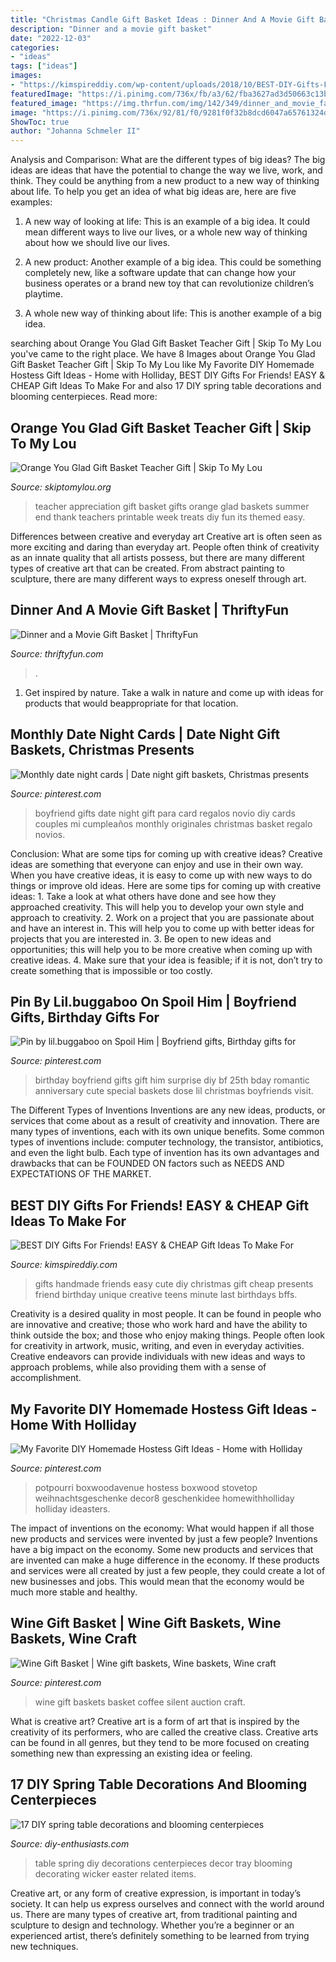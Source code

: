```yaml
---
title: "Christmas Candle Gift Basket Ideas : Dinner And A Movie Gift Basket"
description: "Dinner and a movie gift basket"
date: "2022-12-03"
categories:
- "ideas"
tags: ["ideas"]
images:
- "https://kimspireddiy.com/wp-content/uploads/2018/10/BEST-DIY-Gifts-For-Friends-EASY-and-CHEAP-Gift-Ideas-To-Make-For-Birthdays-Christmas-Gifts-Creative-and-Unique-Presents-That-Are-Cute-Last-Minute-Handmade-Ideas-BFFs-Teens-9.jpg"
featuredImage: "https://i.pinimg.com/736x/fb/a3/62/fba3627ad3d50663c13b43429b53c474--dose.jpg"
featured_image: "https://img.thrfun.com/img/142/349/dinner_and_movie_fancy_fancy1.jpg"
image: "https://i.pinimg.com/736x/92/81/f0/9281f0f32b8dcd6047a65761324d58a4.jpg"
ShowToc: true
author: "Johanna Schmeler II"
---
```



Analysis and Comparison: What are the different types of big ideas?
The big ideas are ideas that have the potential to change the way we live, work, and think. They could be anything from a new product to a new way of thinking about life. To help you get an idea of what big ideas are, here are five examples:
1. A new way of looking at life: This is an example of a big idea. It could mean different ways to live our lives, or a whole new way of thinking about how we should live our lives.

2. A new product: Another example of a big idea. This could be something completely new, like a software update that can change how your business operates or a brand new toy that can revolutionize children’s playtime.

3. A whole new way of thinking about life: This is another example of a big idea.

	

		
searching about Orange You Glad Gift Basket Teacher Gift | Skip To My Lou you've came to the right place. We have 8 Images about Orange You Glad Gift Basket Teacher Gift | Skip To My Lou like My Favorite DIY Homemade Hostess Gift Ideas - Home with Holliday, BEST DIY Gifts For Friends! EASY &amp; CHEAP Gift Ideas To Make For and also 17 DIY spring table decorations and blooming centerpieces. Read more:
		
    
## Orange You Glad Gift Basket Teacher Gift | Skip To My Lou

<img loading=lazy src="http://www.skiptomylou.org/wp-content/uploads/2015/04/teacher-appreciation-gift-basket-4.jpg" onerror="this.onerror=null;this.src='https://tse4.mm.bing.net/th?id=OIP.gIyjAeC9EwTA1BdayVdXXQHaKl&amp;pid=15.1';" alt="Orange You Glad Gift Basket Teacher Gift | Skip To My Lou">

_Source: skiptomylou.org_

>teacher appreciation gift basket gifts orange glad baskets summer end thank teachers printable week treats diy fun its themed easy. 

	

Differences between creative and everyday art
Creative art is often seen as more exciting and daring than everyday art. People often think of creativity as an innate quality that all artists possess, but there are many different types of creative art that can be created. From abstract painting to sculpture, there are many different ways to express oneself through art.

    
## Dinner And A Movie Gift Basket | ThriftyFun

<img loading=lazy src="https://img.thrfun.com/img/142/349/dinner_and_movie_fancy_fancy1.jpg" onerror="this.onerror=null;this.src='https://tse3.mm.bing.net/th?id=OIP.9uN9_cJltr_j2jVqDgxAlAAAAA&amp;pid=15.1';" alt="Dinner and a Movie Gift Basket | ThriftyFun">

_Source: thriftyfun.com_

>. 

	

1. Get inspired by nature. Take a walk in nature and come up with ideas for products that would beappropriate for that location.

    
## Monthly Date Night Cards | Date Night Gift Baskets, Christmas Presents

<img loading=lazy src="https://i.pinimg.com/736x/93/b8/36/93b8367b7c6ee0ca9c84d737d113ac9a--date-night-gift-card-basket-date-night-cards.jpg" onerror="this.onerror=null;this.src='https://tse3.mm.bing.net/th?id=OIP.wKlrmXeJUn5X4YGNLiCwZAHaNL&amp;pid=15.1';" alt="Monthly date night cards | Date night gift baskets, Christmas presents">

_Source: pinterest.com_

>boyfriend gifts date night gift para card regalos novio diy cards couples mi cumpleaños monthly originales christmas basket regalo novios. 

	

Conclusion: What are some tips for coming up with creative ideas?
Creative ideas are something that everyone can enjoy and use in their own way. When you have creative ideas, it is easy to come up with new ways to do things or improve old ideas. Here are some tips for coming up with creative ideas: 1. Take a look at what others have done and see how they approached creativity. This will help you to develop your own style and approach to creativity. 2. Work on a project that you are passionate about and have an interest in. This will help you to come up with better ideas for projects that you are interested in. 3. Be open to new ideas and opportunities; this will help you to be more creative when coming up with creative ideas. 4. Make sure that your idea is feasible; if it is not, don’t try to create something that is impossible or too costly. 
    
## Pin By Lil.buggaboo On Spoil Him | Boyfriend Gifts, Birthday Gifts For

<img loading=lazy src="https://i.pinimg.com/736x/fb/a3/62/fba3627ad3d50663c13b43429b53c474--dose.jpg" onerror="this.onerror=null;this.src='https://tse4.mm.bing.net/th?id=OIP.wCDLIvfEu1cPtShfiXST2wHaNL&amp;pid=15.1';" alt="Pin by lil.buggaboo on Spoil Him | Boyfriend gifts, Birthday gifts for">

_Source: pinterest.com_

>birthday boyfriend gifts gift him surprise diy bf 25th bday romantic anniversary cute special baskets dose lil christmas boyfriends visit. 

	

The Different Types of Inventions
Inventions are any new ideas, products, or services that come about as a result of creativity and innovation. There are many types of inventions, each with its own unique benefits. Some common types of inventions include: computer technology, the transistor, antibiotics, and even the light bulb. Each type of invention has its own advantages and drawbacks that can be FOUNDED ON factors such as NEEDS AND EXPECTATIONS OF THE MARKET.

    
## BEST DIY Gifts For Friends! EASY &amp; CHEAP Gift Ideas To Make For

<img loading=lazy src="https://kimspireddiy.com/wp-content/uploads/2018/10/BEST-DIY-Gifts-For-Friends-EASY-and-CHEAP-Gift-Ideas-To-Make-For-Birthdays-Christmas-Gifts-Creative-and-Unique-Presents-That-Are-Cute-Last-Minute-Handmade-Ideas-BFFs-Teens-9.jpg" onerror="this.onerror=null;this.src='https://tse4.mm.bing.net/th?id=OIP.sPWYgheNq0qmOiGp_6zx6QHaLH&amp;pid=15.1';" alt="BEST DIY Gifts For Friends! EASY &amp; CHEAP Gift Ideas To Make For">

_Source: kimspireddiy.com_

>gifts handmade friends easy cute diy christmas gift cheap presents friend birthday unique creative teens minute last birthdays bffs. 

	

Creativity is a desired quality in most people. It can be found in people who are innovative and creative; those who work hard and have the ability to think outside the box; and those who enjoy making things. People often look for creativity in artwork, music, writing, and even in everyday activities. Creative endeavors can provide individuals with new ideas and ways to approach problems, while also providing them with a sense of accomplishment.

    
## My Favorite DIY Homemade Hostess Gift Ideas - Home With Holliday

<img loading=lazy src="https://i.pinimg.com/736x/b1/04/e8/b104e8189c95d2efba1a55e5943c2fea.jpg" onerror="this.onerror=null;this.src='https://tse3.mm.bing.net/th?id=OIP.Fq-9rOyGyHvK5AFQeJ3phQHaLH&amp;pid=15.1';" alt="My Favorite DIY Homemade Hostess Gift Ideas - Home with Holliday">

_Source: pinterest.com_

>potpourri boxwoodavenue hostess boxwood stovetop weihnachtsgeschenke decor8 geschenkidee homewithholliday holliday ideasters. 

	

The impact of inventions on the economy: What would happen if all those new products and services were invented by just a few people?
Inventions have a big impact on the economy. Some new products and services that are invented can make a huge difference in the economy. If these products and services were all created by just a few people, they could create a lot of new businesses and jobs. This would mean that the economy would be much more stable and healthy.

    
## Wine Gift Basket | Wine Gift Baskets, Wine Baskets, Wine Craft

<img loading=lazy src="https://i.pinimg.com/736x/92/81/f0/9281f0f32b8dcd6047a65761324d58a4.jpg" onerror="this.onerror=null;this.src='https://tse1.mm.bing.net/th?id=OIP.fVisPAjYDXpP3-ZbcygzrgHaJ3&amp;pid=15.1';" alt="Wine Gift Basket | Wine gift baskets, Wine baskets, Wine craft">

_Source: pinterest.com_

>wine gift baskets basket coffee silent auction craft. 

	

What is creative art?
Creative art is a form of art that is inspired by the creativity of its performers, who are called the creative class. Creative arts can be found in all genres, but they tend to be more focused on creating something new than expressing an existing idea or feeling.

    
## 17 DIY Spring Table Decorations And Blooming Centerpieces

<img loading=lazy src="https://www.diy-enthusiasts.com/wp-content/uploads/2014/04/diy-spring-table-decorations-rose-blooming-hyacinths-wicker-tray-arrangement-couch-table.jpg" onerror="this.onerror=null;this.src='https://tse3.mm.bing.net/th?id=OIP.CTEd7Hl43hTVrVILuELg5QHaK-&amp;pid=15.1';" alt="17 DIY spring table decorations and blooming centerpieces">

_Source: diy-enthusiasts.com_

>table spring diy decorations centerpieces decor tray blooming decorating wicker easter related items. 

	

Creative art, or any form of creative expression, is important in today’s society. It can help us express ourselves and connect with the world around us. There are many types of creative art, from traditional painting and sculpture to design and technology. Whether you’re a beginner or an experienced artist, there’s definitely something to be learned from trying new techniques.

